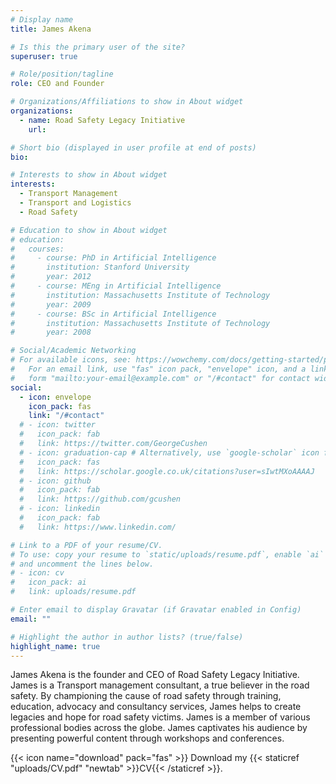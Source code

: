 ```yaml
---
# Display name
title: James Akena

# Is this the primary user of the site?
superuser: true

# Role/position/tagline
role: CEO and Founder

# Organizations/Affiliations to show in About widget
organizations:
  - name: Road Safety Legacy Initiative
    url:

# Short bio (displayed in user profile at end of posts)
bio:

# Interests to show in About widget
interests:
  - Transport Management
  - Transport and Logistics
  - Road Safety

# Education to show in About widget
# education:
#   courses:
#     - course: PhD in Artificial Intelligence
#       institution: Stanford University
#       year: 2012
#     - course: MEng in Artificial Intelligence
#       institution: Massachusetts Institute of Technology
#       year: 2009
#     - course: BSc in Artificial Intelligence
#       institution: Massachusetts Institute of Technology
#       year: 2008

# Social/Academic Networking
# For available icons, see: https://wowchemy.com/docs/getting-started/page-builder/#icons
#   For an email link, use "fas" icon pack, "envelope" icon, and a link in the
#   form "mailto:your-email@example.com" or "/#contact" for contact widget.
social:
  - icon: envelope
    icon_pack: fas
    link: "/#contact"
  # - icon: twitter
  #   icon_pack: fab
  #   link: https://twitter.com/GeorgeCushen
  # - icon: graduation-cap # Alternatively, use `google-scholar` icon from `ai` icon pack
  #   icon_pack: fas
  #   link: https://scholar.google.co.uk/citations?user=sIwtMXoAAAAJ
  # - icon: github
  #   icon_pack: fab
  #   link: https://github.com/gcushen
  # - icon: linkedin
  #   icon_pack: fab
  #   link: https://www.linkedin.com/

# Link to a PDF of your resume/CV.
# To use: copy your resume to `static/uploads/resume.pdf`, enable `ai` icons in `params.toml`,
# and uncomment the lines below.
# - icon: cv
#   icon_pack: ai
#   link: uploads/resume.pdf

# Enter email to display Gravatar (if Gravatar enabled in Config)
email: ""

# Highlight the author in author lists? (true/false)
highlight_name: true
---
```


James Akena is the founder and CEO of Road Safety Legacy Initiative. James is a Transport management consultant, a true believer in the road safety. By championing the cause of road safety through training, education, advocacy and consultancy services, James helps to create legacies and hope for road safety victims. James is a member of various professional bodies across the globe. James captivates his audience by presenting powerful content through workshops and conferences.

{{< icon name="download" pack="fas" >}} Download my {{< staticref "uploads/CV.pdf" "newtab" >}}CV{{< /staticref >}}.
